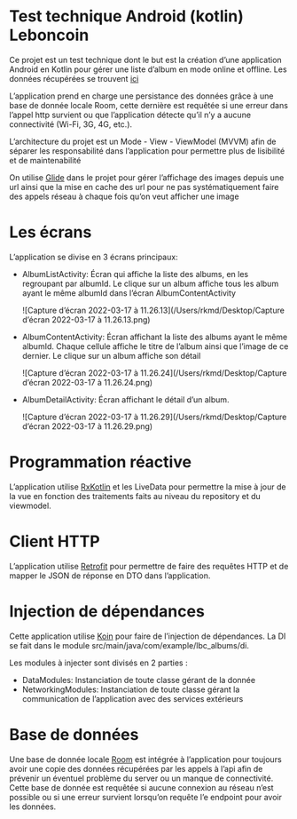 # Test technique Android (kotlin) Leboncoin

Ce projet est un test technique dont le but est la création d’une application Android en Kotlin pour gérer une liste d’album en mode online et offline. Les données récupérées se trouvent [ici](https://static.leboncoin.fr/img/shared/technical-test.json)

L’application prend en charge une persistance des données grâce à une base de donnée locale Room, cette dernière est requêtée si une erreur dans l’appel http survient ou que l’application détecte qu’il n’y a aucune connectivité (Wi-Fi, 3G, 4G, etc.).

L’architecture du projet est un Mode - View - ViewModel (MVVM) afin de séparer les responsabilité dans l’application pour permettre plus de lisibilité et de maintenabilité

On utilise [Glide](https://github.com/bumptech/glide) dans le projet pour gérer l’affichage des images depuis une url ainsi que la mise en cache des url pour ne pas systématiquement faire des appels réseau à chaque fois qu’on veut afficher une image

# Les écrans

L’application se divise en 3 écrans principaux:

- AlbumListActivity: Écran qui affiche la liste des albums, en les regroupant par albumId. Le clique sur un album affiche tous les album ayant le même albumId dans l’écran AlbumContentActivity

  ![Capture d’écran 2022-03-17 à 11.26.13](/Users/rkmd/Desktop/Capture d’écran 2022-03-17 à 11.26.13.png)

- AlbumContentActivity: Écran affichant la liste des albums ayant le même albumId. Chaque cellule affiche le titre de l’album ainsi que l’image de ce dernier. Le clique sur un album affiche son détail

  ![Capture d’écran 2022-03-17 à 11.26.24](/Users/rkmd/Desktop/Capture d’écran 2022-03-17 à 11.26.24.png)

- AlbumDetailActivity: Écran affichant le détail d’un album.

  ![Capture d’écran 2022-03-17 à 11.26.29](/Users/rkmd/Desktop/Capture d’écran 2022-03-17 à 11.26.29.png)

# Programmation réactive

L’application utilise [RxKotlin](https://github.com/ReactiveX/RxKotlin) et les LiveData pour permettre la mise à jour de la vue en fonction des traitements faits au niveau du repository et du viewmodel.

# Client HTTP

L’application utilise [Retrofit](https://developer.android.com/training/data-storage/room) pour permettre de faire des requêtes HTTP et de mapper le JSON de réponse en DTO dans l’application.

# Injection de dépendances

Cette application utilise [Koin](https://insert-koin.io/) pour faire de l’injection de dépendances. La DI se fait dans le module src/main/java/com/example/lbc_albums/di.

Les modules à injecter sont divisés en 2 parties :

- DataModules: Instanciation de toute classe gérant de la donnée
- NetworkingModules: Instanciation de toute classe gérant la communication de l’application avec des services extérieurs

# Base de données

Une base de donnée locale [Room](https://developer.android.com/training/data-storage/room) est intégrée à l’application pour toujours avoir une copie des données récupérées par les appels à l’api afin de prévenir un éventuel problème du server ou un manque de connectivité.
Cette base de donnée est requêtée si aucune connexion au réseau n’est possible ou si une erreur survient lorsqu’on requête l’e endpoint pour avoir les données.